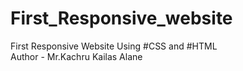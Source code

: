 # First_Responsive_website
First Responsive Website Using #CSS  and #HTML
<br>
Author - Mr.Kachru Kailas Alane
